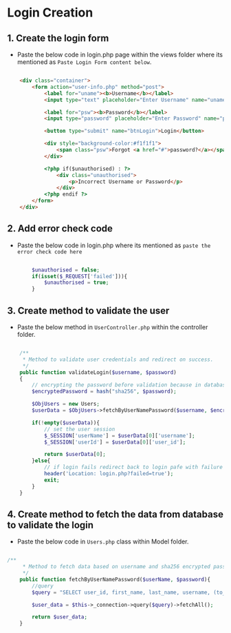 # Login Creation

## 1. Create the login form

- Paste the below code in login.php page within the views folder where its mentioned as `Paste Login Form content below`.

```html

    <div class="container">
        <form action="user-info.php" method="post">
            <label for="uname"><b>Username</b></label>
            <input type="text" placeholder="Enter Username" name="uname" required>

            <label for="psw"><b>Password</b></label>
            <input type="password" placeholder="Enter Password" name="psw" required>

            <button type="submit" name="btnLogin">Login</button>

            <div style="background-color:#f1f1f1">
                <span class="psw">Forgot <a href="#">password?</a></span>
            </div>

            <?php if($unauthorised) : ?>
                <div class="unauthorised">
                    <p>Incorrect Username or Password</p>
                </div>
            <?php endif ?>
        </form>
    </div>

```

## 2. Add error check code

- Paste the below code in login.php where its mentioned as `paste the error check code here`

```php

        $unauthorised = false;
        if(isset($_REQUEST['failed'])){
            $unauthorised = true;
        }

```

## 3. Create method to validate the user

- Paste the below method in `UserController.php` within the controller folder.

```php

    /**
     * Method to validate user credentials and redirect on success.
     */
    public function validateLogin($username, $password)
    {
        // encrypting the password before validation because in database the passwords encypted and stored.
        $encryptedPassword = hash("sha256", $password);

        $ObjUsers = new Users;
        $userData = $ObjUsers->fetchByUserNamePassword($username, $encryptedPassword);

        if(!empty($userData)){
            // set the user session 
            $_SESSION['userName'] = $userData[0]['username'];
            $_SESSION['userId'] = $userData[0]['user_id'];

            return $userData[0];
        }else{
            // if login fails redirect back to login pafe with failure message.
            header('Location: login.php?failed=true');
            exit;
        }
    }

```

## 4. Create method to fetch the data from database to validate the login

- Paste the below code in `Users.php` class within Model folder.

```php

/**
     * Method to fetch data based on username and sha256 encrypted password
     */
    public function fetchByUserNamePassword($userName, $password){
        //query
        $query = "SELECT user_id, first_name, last_name, username, (to_char(created_on, 'Mon DD, YYYY')) as created_on, profession, profile_pic FROM users WHERE username = '$userName' AND user_password = '$password'";

        $user_data = $this->_connection->query($query)->fetchAll();

        return $user_data;
    }

```
